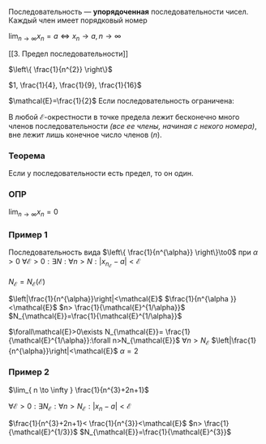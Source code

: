 Последовательность — **упорядоченная** последовательности чисел. Каждый член имеет порядковый номер

$\lim_{ n \to \infty }x_{n}=a \Longleftrightarrow x_{n}\to a, n\to \infty$

[[3. Предел последовательности]]

$\left\{ \frac{1}{n^{2}} \right\}$

$1, \frac{1}{4}, \frac{1}{9}, \frac{1}{16}$

$\mathcal{E}=\frac{1}{2}$
Если последовательность ограничена:

В любой $\mathcal{E}$-окрестности в точке предела лежит бесконечно много членов последовательности _(все ее члены, начиная с некого номера)_, вне лежит лишь конечное число членов ($n$).

### Теорема

Если у последовательности есть предел, то он один.

### ОПР

$\lim_{ n \to \infty }x_{n}=0$
### Пример 1
Последовательность вида $\left\{ \frac{1}{n^{\alpha}} \right\}\to0$ при $\alpha>0$
$\forall\mathcal{E}>0:\exists N:\forall n>N:|x_{n_{\mathcal{E}}}-a|<\mathcal{E}$

$N_{\mathcal{E}}=N_{\mathcal{E}}(\mathcal{E})$

$\left|\frac{1}{n^{\alpha}}\right|<\mathcal{E}$
$\frac{1}{n^{\alpha }}<\mathcal{E}$
$n> \frac{1}{\mathcal{E}^{1/\alpha}}$
$N_{\mathcal{E}}=\frac{1}{\mathcal{E}^{1/\alpha}}$

$\forall\mathcal{E}>0\exists N_{\mathcal{E}}= \frac{1}{\mathcal{E}^{1/\alpha}}:\forall n>N_{\mathcal{E}}$
$\forall n>N_{\mathcal{E}}$
$\left|\frac{1}{n^{\alpha}}\right|<\mathcal{E}$
$\alpha=2$

### Пример 2

$\lim_{ n \to \infty } \frac{1}{n^{3}+2n+1}$

$\forall\mathcal{E}>0: \exists N_{\mathcal{E}}:\forall n>N_{\mathcal{E}}:|x_{n}-a|<\mathcal{E}$

$\frac{1}{n^{3}+2n+1}< \frac{1}{n^{3}}<\mathcal{E}$
$n> \frac{1}{\mathcal{E}^{1/3}}$
$N_{\mathcal{E}}=\frac{1}{\mathcal{E}^{3}}$
